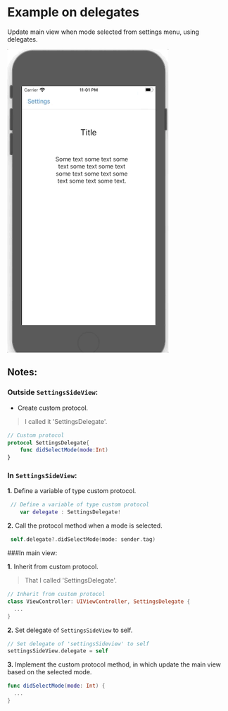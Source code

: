 # Example on delegates

Update main view when mode selected from settings menu, using delegates.

![Delegate called](images/screenshots/1.gif)


## Notes:

### Outside `SettingsSideView`:

* Create custom protocol.

> I called it 'SettingsDelegate'.

```swift
// Custom protocol
protocol SettingsDelegate{
    func didSelectMode(mode:Int)
}
```

### In `SettingsSideView`:

**1.** Define a variable of type custom protocol.

```swift
 // Define a variable of type custom protocol
    var delegate : SettingsDelegate!
```

**2.** Call the protocol method when a mode is selected.

```swift
 self.delegate?.didSelectMode(mode: sender.tag)
```

###In main view:

**1.** Inherit from custom protocol.

> That I called 'SettingsDelegate'.

```swift
// Inherit from custom protocol
class ViewController: UIViewController, SettingsDelegate {
  ...
}
```

**2.** Set delegate of `SettingsSideView` to self.

```swift
// Set delegate of 'settingsSideview' to self
settingsSideView.delegate = self
```

**3.** Implement the custom protocol method, in which update the main view based on the selected mode.

```swift
func didSelectMode(mode: Int) {
  ...
}
```
